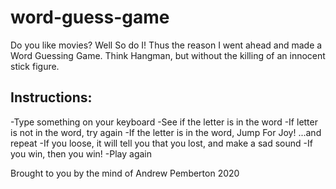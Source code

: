 # word-guess-game

Do you like movies? Well So do I! Thus the reason I went ahead and made a Word Guessing Game.
Think Hangman, but without the killing of an innocent stick figure.

## Instructions:
-Type something on your keyboard
-See if the letter is in the word
-If letter is not in the word, try again
-If the letter is in the word, Jump For Joy! ...and repeat
-If you loose, it will tell you that you lost, and make a sad sound
-If you win, then you win! 
-Play again

Brought to you by the mind of Andrew Pemberton 2020
